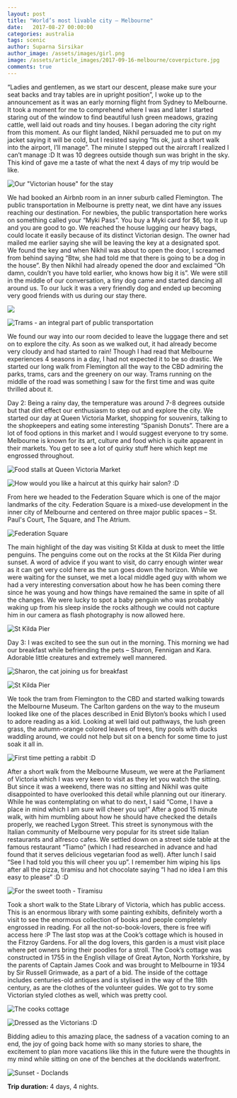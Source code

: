 ```yaml
---
layout: post
title: "World’s most livable city – Melbourne"
date:   2017-08-27 00:00:00
categories: australia
tags: scenic
author: Suparna Sirsikar
author_image: /assets/images/girl.png
image: /assets/article_images/2017-09-16-melbourne/coverpicture.jpg
comments: true
---
```


“Ladies and gentlemen, as we start our descent, please make sure your seat backs and tray tables are in upright position”, I woke up to the announcement as it was an early morning flight from Sydney to Melbourne. It took a moment for me to comprehend where I was and later I started staring out of the window to find beautiful lush green meadows, grazing cattle, well laid out roads and tiny houses. I began adoring the city right from this moment. As our flight landed, Nikhil persuaded me to put on my jacket saying it will be cold, but I resisted saying “Its ok, just a short walk into the airport, I’ll manage”. The minute I stepped out the aircraft I realized I can’t manage :D It was 10 degrees outside though sun was bright in the sky. This kind of gave me a taste of what the next 4 days of my trip would be like.

![Our "Victorian house" for the stay](/assets/article_images/2017-09-16-melbourne/victorianhouse.jpg)

We had booked an Airbnb room in an inner suburb called Flemington. The public transportation in Melbourne is pretty neat, we dint have any issues reaching our destination. For newbies, the public transportation here works on something called your “Myki Pass”. You buy a Myki card for $6, top it up and you are good to go. We reached the house lugging our heavy bags, could locate it easily because of its distinct Victorian design. The owner had mailed me earlier saying she will be leaving the key at a designated spot. We found the key and when Nikhil was about to open the door, I screamed from behind saying “Btw, she had told me that there is going to be a dog in the house”. By then Nikhil had already opened the door and exclaimed “Oh damn, couldn’t you have told earlier, who knows how big it is”. We were still in the middle of our conversation, a tiny dog came and started dancing all around us. To our luck it was a very friendly dog and ended up becoming very good friends with us during our stay there.

![](/assets/article_images/2017-09-16-melbourne/photo4.jpg)

![Trams - an integral part of public transportation](/assets/article_images/2017-09-16-melbourne/trams.jpg)

We found our way into our room decided to leave the luggage there and set on to explore the city. As soon as we walked out, it had already become very cloudy and had started to rain! Though I had read that Melbourne experiences 4 seasons in a day, I had not expected it to be so drastic. We started our long walk from Flemington all the way to the CBD admiring the parks, trams, cars and the greenery on our way. Trams running on the middle of the road was something I saw for the first time and was quite thrilled about it.

Day 2:
Being a rainy day, the temperature was around 7-8 degrees outside but that dint effect our enthusiasm to step out and explore the city. We started our day at Queen Victoria Market, shopping for souvenirs, talking to the shopkeepers and eating some interesting “Spanish Donuts”. There are a lot of food options in this market and I would suggest everyone to try some. Melbourne is known for its art, culture and food which is quite apparent in their markets. You get to see a lot of quirky stuff here which kept me engrossed throughout. 

![Food stalls at Queen Victoria Market](/assets/article_images/2017-09-16-melbourne/foodstalls.jpg)

![How would you like a haircut at this quirky hair salon? :D](/assets/article_images/2017-09-16-melbourne/salon.jpg)

From here we headed to the Federation Square which is one of the major landmarks of the city. Federation Square is a mixed-use development in the inner city of Melbourne and centered on three major public spaces – St. Paul's Court, The Square, and The Atrium. 

![Federation Square](/assets/article_images/2017-09-16-melbourne/federationsquare.jpg)

The main highlight of the day was visiting St Kilda at dusk to meet the little penguins. The penguins come out on the rocks at the St Kilda Pier during sunset. A word of advice if you want to visit, do carry enough winter wear as it can get very cold here as the sun goes down the horizon. While we were waiting for the sunset, we met a local middle aged guy with whom we had a very interesting conversation about how he has been coming there since he was young and how things have remained the same in spite of all the changes. We were lucky to spot a baby penguin who was probably waking up from his sleep inside the rocks although we could not capture him in our camera as flash photography is now allowed here.

![St Kilda Pier](/assets/article_images/2017-09-16-melbourne/kildapier.jpg)

Day 3:
I was excited to see the sun out in the morning. This morning we had our breakfast while befriending the pets – Sharon, Fennigan and Kara. Adorable little creatures and extremely well mannered. 

![Sharon, the cat joining us for breakfast](/assets/article_images/2017-09-16-melbourne/cat.jpg)

![St Kilda Pier](/assets/article_images/2017-09-16-melbourne/kildapier.jpg)

We took the tram from Flemington to the CBD and started walking towards the Melbourne Museum. The Carlton gardens on the way to the museum looked like one of the places described in Enid Blyton’s books which I used to adore reading as a kid. Looking at well laid out pathways, the lush green grass, the autumn-orange colored leaves of trees, tiny pools with ducks waddling around, we could not help but sit on a bench for some time to just soak it all in. 

![First time petting a rabbit :D](/assets/article_images/2017-09-16-melbourne/rabbit.jpg)

After a short walk from the Melbourne Museum, we were at the Parliament of Victoria which I was very keen to visit as they let you watch the sitting. But since it was a weekend, there was no sitting and Nikhil was quite disappointed to have overlooked this detail while planning out our itinerary. While he was contemplating on what to do next, I said “Come, I have a place in mind which I am sure will cheer you up!”
After a good 15 minute walk, with him mumbling about how he should have checked the details properly, we reached Lygon Street. This street is synonymous with the Italian community of Melbourne very popular for its street side Italian restaurants and alfresco cafes. We settled down on a street side table at the famous restaurant “Tiamo” (which I had researched in advance and had found that it serves delicious vegetarian food as well). After lunch I said “See I had told you this will cheer you up”. I remember him wiping his lips after all the pizza, tiramisu and hot chocolate saying “I had no idea I am this easy to please” :D :D

![For the sweet tooth - Tiramisu](/assets/article_images/2017-09-16-melbourne/tiramisu.jpg)

Took a short walk to the State Library of Victoria, which has public access. This is an enormous library with some painting exhibits, definitely worth a visit to see the enormous collection of books and people completely engrossed in reading. For all the not-so-book-lovers, there is free wifi access here :P
The last stop was at the Cook’s cottage which is housed in the Fitzroy Gardens. For all the dog lovers, this garden is a must visit place where pet owners bring their poodles for a stroll. The Cook’s cottage was constructed in 1755 in the English village of Great Ayton, North Yorkshire, by the parents of Captain James Cook and was brought to Melbourne in 1934 by Sir Russell Grimwade, as a part of a bid. The inside of the cottage includes centuries-old antiques and is stylised in the way of the 18th century, as are the clothes of the volunteer guides. We got to try some Victorian styled clothes as well, which was pretty cool.

![The cooks cottage](/assets/article_images/2017-09-16-melbourne/cottage.jpg)

![Dressed as the Victorians :D](/assets/article_images/2017-09-16-melbourne/dressed.jpg)

Bidding adieu to this amazing place, the sadness of a vacation coming to an end, the joy of going back home with so many stories to share, the excitement to plan more vacations like this in the future were the thoughts in my mind while sitting on one of the benches at the docklands waterfront. 

![Sunset - Doclands](/assets/article_images/2017-09-16-melbourne/sunset.jpg)

**Trip duration:**  4 days, 4 nights.  
